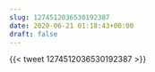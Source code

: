 ```yaml
---
slug: 1274512036530192387
date: 2020-06-21 01:18:43+00:00
draft: false
---
```


{{< tweet 1274512036530192387 >}}
